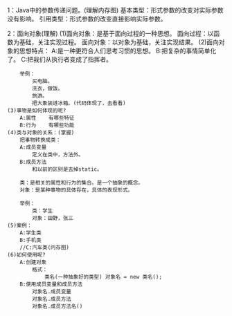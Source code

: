 1：Java中的参数传递问题。(理解内存图)
	基本类型：形式参数的改变对实际参数没有影响。
	引用类型：形式参数的改变直接影响实际参数。

2：面向对象(理解)
	(1)面向对象：是基于面向过程的一种思想。
		面向过程：以函数为基础，关注实现过程。
		面向对象：以对象为基础，关注实现结果。
	(2)面向对象的思想特点：
		A:是一种更符合人们思考习惯的思想。
		B:把复杂的事情简单化了。
		C:把我们从执行者变成了指挥者。

		举例：
			买电脑。
			洗衣，做饭。
			旅游。
			把大象装进冰箱。(代码体现了，去看看)
	(3)事物是如何体现的呢?
		A:属性	有哪些特征
		B:行为	有哪些功能
	(4)类与对象的关系：(掌握)
		把事物转换成类：
		A:成员变量
			定义在类中，方法外。
		B:成员方法
			和以前的区别是去掉static。

		类：是相关的属性和行为的集合。是一个抽象的概念。
		对象：是某种事物的具体存在，具体的表现形式。

		举例：
			类：学生
			对象：田野，张三
	(5)案例：
		A:学生类
		B:手机类
		//C:汽车类(内存图)
	(6)如何使用呢?
		A:创建对象
			格式：
				类名(一种抽象好的类型) 对象名 = new 类名(); 
		B:使用成员变量和成员方法
			对象名.成员变量
			对象名.成员方法
			对象名.成员方法名()